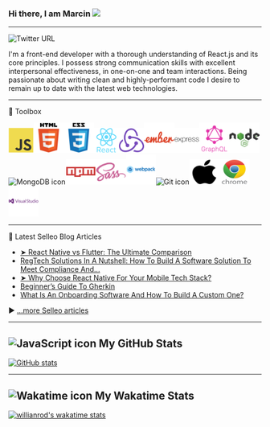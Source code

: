 ### Hi there, I am Marcin <img src="https://raw.githubusercontent.com/MartinHeinz/MartinHeinz/master/wave.gif" width="30px">

---

![Twitter URL](https://img.shields.io/twitter/url?style=social&url=https%3A%2F%2Ftwitter.com%2Fmarcincholewka)

I'm a front-end developer with a thorough understanding of React.js and its core principles.
I possess strong communication skills with excellent interpersonal effectiveness, in one-on-one and team interactions.
Being passionate about writing clean and highly-performant code I desire to remain up to date with the latest web technologies.

---

🧰 Toolbox

<img src="https://github.com/devicons/devicon/blob/master/icons/javascript/javascript-original.svg" alt="JavaScript icon" width="50" height="50" /><img src="https://github.com/devicons/devicon/blob/master/icons/html5/html5-original-wordmark.svg" alt="HTML5 icon" width="60" height="60" /><img src="https://github.com/devicons/devicon/blob/master/icons/css3/css3-original-wordmark.svg" alt="CSS3 icon" width="60" height="60" /><img src="https://github.com/devicons/devicon/blob/master/icons/react/react-original-wordmark.svg" alt="React icon" width="50" height="50" /><img src="https://github.com/devicons/devicon/blob/master/icons/redux/redux-original.svg" alt="Redux icon" width="50" height="50" /><img src="https://github.com/devicons/devicon/blob/master/icons/ember/ember-original-wordmark.svg" alt="Ember icon" width="60" height="60" /><img src="https://github.com/devicons/devicon/blob/master/icons/express/express-original-wordmark.svg" alt="Express icon" width="50" height="50" /><img src="https://github.com/devicons/devicon/blob/master/icons/graphql/graphql-plain-wordmark.svg" alt="GraphQL icon" width="60" height="60" /><img src="https://github.com/devicons/devicon/blob/master/icons/nodejs/nodejs-original-wordmark.svg" alt="NodeJS icon" width="60" height="60" /><img src="https://cdn.worldvectorlogo.com/logos/mongodb.svg" alt="MongoDB icon" width="60" height="50" /><img src="https://github.com/devicons/devicon/blob/master/icons/npm/npm-original-wordmark.svg" alt="NPM icon" width="60" height="50" /><img src="https://github.com/devicons/devicon/blob/master/icons/sass/sass-original.svg" alt="SASS icon" width="60" height="50" /><img src="https://github.com/devicons/devicon/blob/master/icons/webpack/webpack-original-wordmark.svg" alt="Webpack icon" width="60" height="60" /><img src="https://cdn.worldvectorlogo.com/logos/git.svg" alt="Git icon" width="60" height="30" /><img src="https://github.com/devicons/devicon/blob/master/icons/apple/apple-original.svg" alt="Apple icon" width="60" height="50" /><img src="https://github.com/devicons/devicon/blob/master/icons/chrome/chrome-original-wordmark.svg" alt="Chrome icon" width="60" height="50" /><img src="https://github.com/devicons/devicon/blob/master/icons/visualstudio/visualstudio-plain-wordmark.svg" alt="VSCode icon" width="60" height="60" />

---

📖 Latest Selleo Blog Articles

<!-- BLOG-POST-LIST:START -->
- [➤ React Native vs Flutter: The Ultimate Comparison](https://medium.com/selleo/react-native-vs-flutter-the-ultimate-comparison-9e9f352fa03f?source=rss----d0d4ff9f673d---4)
- [RegTech Solutions In A Nutshell: How To Build A Software Solution To Meet Compliance And…](https://medium.com/selleo/regtech-solutions-in-a-nutshell-how-to-build-a-software-solution-to-meet-compliance-and-d46282b6eb7f?source=rss----d0d4ff9f673d---4)
- [➤ Why Choose React Native For Your Mobile Tech Stack?](https://medium.com/selleo/why-choose-react-native-for-your-mobile-tech-stack-ab860f2efc97?source=rss----d0d4ff9f673d---4)
- [Beginner’s Guide To Gherkin](https://medium.com/selleo/beginners-guide-to-gherkin-eae83f6682b1?source=rss----d0d4ff9f673d---4)
- [What Is An Onboarding Software And How To Build A Custom One?](https://medium.com/selleo/what-is-an-onboarding-software-and-how-to-build-a-custom-one-fc90acb9e275?source=rss----d0d4ff9f673d---4)
<!-- BLOG-POST-LIST:END -->

▶️ [...more Selleo articles](https://selleo.com/blog)

---

## <img src="https://cdn.worldvectorlogo.com/logos/github-icon-1.svg" alt="JavaScript icon" width="60" height="30" /> My GitHub Stats

[![GitHub stats](https://github-readme-stats.vercel.app/api?username=MarcinCholewka&theme=chartreuse-dark&show_icons=true)](https://github.com/anuraghazra/github-readme-stats)

---


## <img src="https://cdn.worldvectorlogo.com/logos/wakatime.svg" alt="Wakatime icon" width="60" height="30" /> My Wakatime Stats

[![willianrod's wakatime stats](https://github-readme-stats.vercel.app/api/wakatime?username=marcin_cholewka)](https://github.com/anuraghazra/github-readme-stats)

